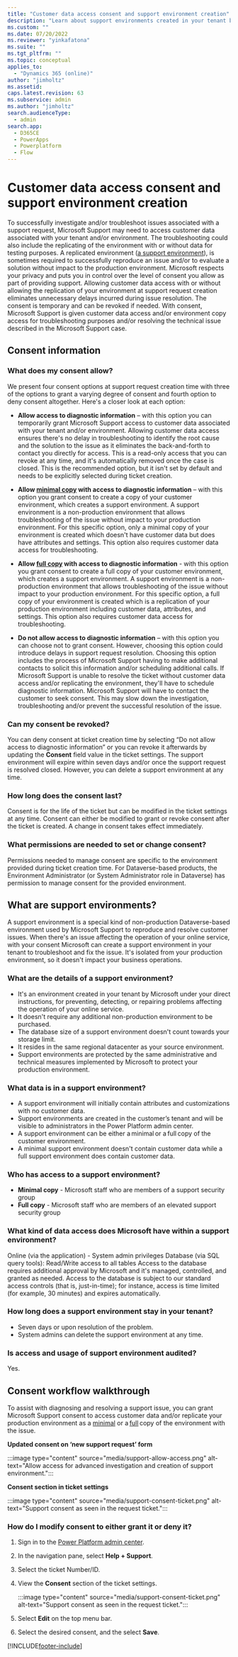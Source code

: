 ```yaml
---
title: "Customer data access consent and support environment creation"
description: "Learn about support environments created in your tenant by Microsoft to resolve customer issues. These non-production environments are managed by system admins."
ms.custom: ""
ms.date: 07/20/2022
ms.reviewer: "yinkafatona"
ms.suite: ""
ms.tgt_pltfrm: ""
ms.topic: conceptual
applies_to: 
  - "Dynamics 365 (online)"
author: "jimholtz"
ms.assetid: 
caps.latest.revision: 63
ms.subservice: admin
ms.author: "jimholtz"
search.audienceType: 
  - admin
search.app:
  - D365CE
  - PowerApps
  - Powerplatform
  - Flow
---
```


# Customer data access consent and support environment creation

To successfully investigate and/or troubleshoot issues associated with a support request, Microsoft Support may need to access customer data associated with your tenant and/or environment. The troubleshooting could also include the replicating of the environment with or without data for testing purposes. A replicated environment ([a support environment](#what-are-support-environments)), is sometimes required to successfully reproduce an issue and/or to evaluate a solution without impact to the production environment. Microsoft respects your privacy and puts you in control over the level of consent you allow as part of providing support. Allowing customer data access with or without allowing the replication of your environment at support request creation eliminates unnecessary delays incurred during issue resolution. The consent is temporary and can be revoked if needed. With consent, Microsoft Support is given customer data access and/or environment copy access for troubleshooting purposes and/or resolving the technical issue described in the Microsoft Support case.

## Consent information

### What does my consent allow?

We present four consent options at support request creation time with three of the options to grant a varying degree of consent and fourth option to deny consent altogether. Here's a closer look at each option:

- **Allow access to diagnostic information** – with this option you can temporarily grant Microsoft Support access to customer data associated with your tenant and/or environment. Allowing customer data access ensures there's no delay in troubleshooting to identify the root cause and the solution to the issue as it eliminates the back-and-forth to contact you directly for access. This is a read-only access that you can revoke at any time, and it's automatically removed once the case is closed. This is the recommended option, but it isn't set by default and needs to be explicitly selected during ticket creation.

- **Allow [minimal copy](copy-environment.md#copy-over-customizations-and-schemas-only) with access to diagnostic information** – with this option you grant consent to create a copy of your customer environment, which creates a support environment. A support environment is a non-production environment that allows troubleshooting of the issue without impact to your production environment. For this specific option, only a minimal copy of your environment is created which doesn't have customer data but does have attributes and settings. This option also requires customer data access for troubleshooting. 

- **Allow [full copy](copy-environment.md#copy-over-everything) with access to diagnostic information** - with this option you grant consent to create a full copy of your customer environment, which creates a support environment. A support environment is a non-production environment that allows troubleshooting of the issue without impact to your production environment. For this specific option, a full copy of your environment is created which is a replication of your production environment including customer data, attributes, and settings. This option also requires customer data access for troubleshooting. 

- **Do not allow access to diagnostic information** – with this option you can choose not to grant consent. However, choosing this option could introduce delays in support request resolution. Choosing this option includes the process of Microsoft Support having to make additional contacts to solicit this information and/or scheduling additional calls. If Microsoft Support is unable to resolve the ticket without customer data access and/or replicating the environment, they'll have to schedule diagnostic information. Microsoft Support will have to contact the customer to seek consent. This may slow down the investigation, troubleshooting and/or prevent the successful resolution of the issue.


### Can my consent be revoked? 

You can deny consent at ticket creation time by selecting “Do not allow access to diagnostic information” or you can revoke it afterwards by updating the **Consent** field value in the ticket settings.  The support environment will expire within seven days and/or once the support request is resolved closed.  However, you can delete a support environment at any time. 

### How long does the consent last? 

Consent is for the life of the ticket but can be modified in the ticket settings at any time. Consent can either be modified to grant or revoke consent after the ticket is created. A change in consent takes effect immediately.

### What permissions are needed to set or change consent?  

Permissions needed to manage consent are specific to the environment provided during ticket creation time.  For Dataverse-based products, the Environment Administrator (or System Administrator role in Dataverse) has permission to manage consent for the provided environment.   

## What are support environments? 

A support environment is a special kind of non-production Dataverse-based environment used by Microsoft Support to reproduce and resolve customer issues. When there's an issue affecting the operation of your online service, with your consent Microsoft can create a support environment in your tenant to troubleshoot and fix the issue. It's isolated from your production environment, so it doesn't impact your business operations. 
 
### What are the details of a support environment? 

- It's an environment created in your tenant by Microsoft under your direct instructions, for preventing, detecting, or repairing problems affecting the operation of your online service. 
- It doesn't require any additional non-production environment to be purchased. 
- The database size of a support environment doesn't count towards your storage limit. 
- It resides in the same regional datacenter as your source environment. 
- Support environments are protected by the same administrative and technical measures implemented by Microsoft to protect your production environment. 

### What data is in a support environment? 

- A support environment will initially contain attributes and customizations with no customer data.
- Support environments are created in the customer’s tenant and will be visible to administrators in the Power Platform admin center.
- A support environment can be either a minimal or a full copy of the customer environment.
- A minimal support environment doesn't contain customer data while a full support environment does contain customer data.

### Who has access to a support environment? 

- **Minimal copy** - Microsoft staff who are members of a support security group 
- **Full copy** - Microsoft staff who are members of an elevated support security group 

### What kind of data access does Microsoft have within a support environment?

Online (via the application) - System admin privileges
Database (via SQL query tools):
Read/Write access to all tables
Access to the database requires additional approval by Microsoft and it's managed, controlled, and granted as needed.
Access to the database is subject to our standard access controls (that is, just-in-time); for instance, access is time limited (for example, 30 minutes) and expires automatically.

### How long does a support environment stay in your tenant? 

- Seven days or upon resolution of the problem. 
- System admins can delete the support environment at any time. 

### Is access and usage of support environment audited? 

Yes. 

## Consent workflow walkthrough

To assist with diagnosing and resolving a support issue, you can grant Microsoft Support consent to access customer data and/or replicate your production environment as a [minimal](copy-environment.md#copy-over-customizations-and-schemas-only) or a [full](copy-environment.md#copy-over-everything) copy of the environment with the issue. 

**Updated consent on ‘new support request’ form**    

:::image type="content" source="media/support-allow-access.png" alt-text="Allow access for advanced investigation and creation of support environment.":::

**Consent section in ticket settings** 

:::image type="content" source="media/support-consent-ticket.png" alt-text="Support consent as seen in the request ticket.":::

### How do I modify consent to either grant it or deny it? 

1. Sign in to the [Power Platform admin center](https://admin.powerplatform.microsoft.com).
2. In the navigation pane, select **Help + Support**.
3. Select the ticket Number/ID.
4. View the **Consent** section of the ticket settings.

   :::image type="content" source="media/support-consent-ticket.png" alt-text="Support consent as seen in the request ticket.":::

5. Select **Edit** on the top menu bar.
6. Select the desired consent, and the select **Save**.






[!INCLUDE[footer-include](../includes/footer-banner.md)]
